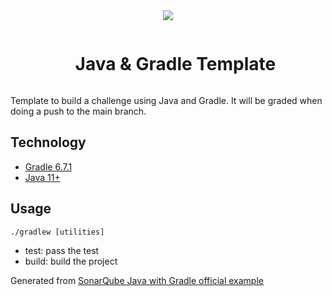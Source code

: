 <div align="center">
  <img align="center"  width="auto" height="auto" src="https://nuwe.io/images/Group-3-3.png" />
  <br/>

  <div id="user-content-toc">
    <ul>
      <summary><h1 style="display: inline-block;">Java & Gradle Template</h1></summary>
    </ul>
  </div>
</div>

Template to build a challenge using Java and Gradle. It will be graded when doing a push to the main branch.

## Technology
- [Gradle 6.7.1](https://gradle.org/)
- [Java 11+](https://www.java.com/en/download/)

## Usage
`./gradlew [utilities]`
- test: pass the test
- build: build the project

Generated from [SonarQube Java with Gradle official example](https://github.com/SonarSource/sonar-scanning-examples/tree/master/sonarqube-scanner-gradle/gradle-basic)
